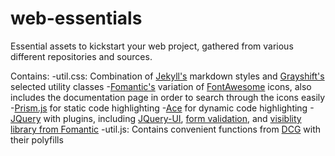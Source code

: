 # web-essentials
Essential assets to kickstart your web project, gathered from various different repositories and sources. 

Contains:
-util.css: Combination of [Jekyll's](https://github.com/jekyll/jekyll) markdown styles and [Grayshift's](https://github.com/yanchokraev/grayshift) selected utility classes
-[Fomantic's](https://github.com/fomantic/fomantic-ui) variation of [FontAwesome](https://fontawesome.com/) icons, also includes the documentation page in order to search through the icons easily
-[Prism.js](https://github.com/PrismJS/prism) for static code highlighting
-[Ace](https://github.com/ajaxorg/ace) for dynamic code highlighting
-[JQuery](https://github.com/jquery/jquery) with plugins, including [JQuery-UI](https://github.com/jquery/jquery-ui), [form validation](https://github.com/jquery-validation/jquery-validation/), and [visiblity library from Fomantic](https://fomantic-ui.com/behaviors/visibility.html)
-util.js: Contains convenient functions from [DCG](https://github.com/alperderman/dcg) with their polyfills
